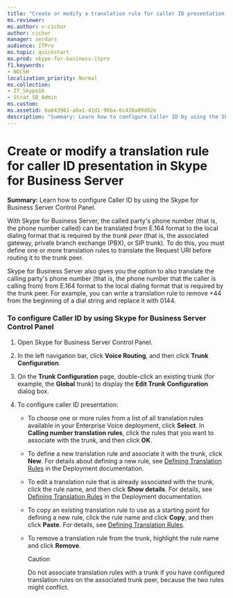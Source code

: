 ```yaml
---
title: "Create or modify a translation rule for caller ID presentation in Skype for Business Server"
ms.reviewer: 
ms.author: v-cichur
author: cichur
manager: serdars
audience: ITPro
ms.topic: quickstart
ms.prod: skype-for-business-itpro
f1.keywords:
- NOCSH
localization_priority: Normal
ms.collection:
- IT_Skype16
- Strat_SB_Admin
ms.custom:
ms.assetid: 6a643961-a0a1-41d1-96ba-6c428a89d82e
description: "Summary: Learn how to configure Caller ID by using the Skype for Business Server Control Panel."
---
```


# Create or modify a translation rule for caller ID presentation in Skype for Business Server

**Summary:** Learn how to configure Caller ID by using the Skype for Business Server Control Panel.

With Skype for Business Server, the called party's phone number (that is, the phone number called) can be translated from E.164 format to the local dialing format that is required by the  _trunk peer_ (that is, the associated gateway, private branch exchange (PBX), or SIP trunk). To do this, you must define one or more translation rules to translate the Request URI before routing it to the trunk peer.

Skype for Business Server also gives you the option to also translate the calling party's phone number (that is, the phone number that the caller is calling from) from E.164 format to the local dialing format that is required by the trunk peer. For example, you can write a translation rule to remove +44 from the beginning of a dial string and replace it with 0144.

### To configure Caller ID by using Skype for Business Server Control Panel

1. Open Skype for Business Server Control Panel.

2. In the left navigation bar, click **Voice Routing**, and then click **Trunk Configuration**.

3. On the **Trunk Configuration** page, double-click an existing trunk (for example, the **Global** trunk) to display the **Edit Trunk Configuration** dialog box.

4. To configure caller ID presentation:

   - To choose one or more rules from a list of all translation rules available in your Enterprise Voice deployment, click **Select**. In **Calling number translation rules**, click the rules that you want to associate with the trunk, and then click **OK**.

   - To define a new translation rule and associate it with the trunk, click **New**. For details about defining a new rule, see  [Defining Translation Rules](/previous-versions/office/lync-server-2013/lync-server-2013-defining-translation-rules) in the Deployment documentation.

   - To edit a translation rule that is already associated with the trunk, click the rule name, and then click **Show details**. For details, see [Defining Translation Rules](/previous-versions/office/lync-server-2013/lync-server-2013-defining-translation-rules) in the Deployment documentation.

   - To copy an existing translation rule to use as a starting point for defining a new rule, click the rule name and click **Copy**, and then click **Paste**. For details, see [Defining Translation Rules](/previous-versions/office/lync-server-2013/lync-server-2013-defining-translation-rules).

   - To remove a translation rule from the trunk, highlight the rule name and click **Remove**.

     > [!CAUTION]
     > Do not associate translation rules with a trunk if you have configured translation rules on the associated trunk peer, because the two rules might conflict.